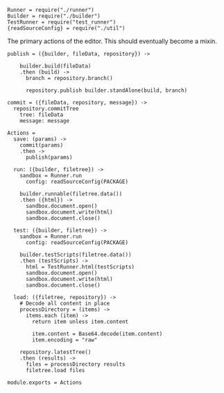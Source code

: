     Runner = require("./runner")
    Builder = require("./builder")
    TestRunner = require("test_runner")
    {readSourceConfig} = require("./util")

The primary actions of the editor. This should eventually become a mixin.

    publish = ({builder, fileData, repository}) ->
      
        builder.build(fileData)
        .then (build) ->
          branch = repository.branch()
    
          repository.publish builder.standAlone(build, branch)
    
    commit = ({fileData, repository, message}) ->
      repository.commitTree
        tree: fileData
        message: message

    Actions =
      save: (params) ->
        commit(params)
        .then ->
          publish(params)
    
      run: ({builder, filetree}) ->
        sandbox = Runner.run
          config: readSourceConfig(PACKAGE)

        builder.runnable(filetree.data())
        .then ({html}) ->
          sandbox.document.open()
          sandbox.document.write(html)
          sandbox.document.close()
          
      test: ({builder, filetree}) ->
        sandbox = Runner.run
          config: readSourceConfig(PACKAGE)

        builder.testScripts(filetree.data())
        .then (testScripts) ->
          html = TestRunner.html(testScripts)
          sandbox.document.open()
          sandbox.document.write(html)
          sandbox.document.close()

      load: ({filetree, repository}) ->
        # Decode all content in place
        processDirectory = (items) ->
          items.each (item) ->
            return item unless item.content
    
            item.content = Base64.decode(item.content)
            item.encoding = "raw"
    
        repository.latestTree()
        .then (results) ->
          files = processDirectory results
          filetree.load files

    module.exports = Actions
